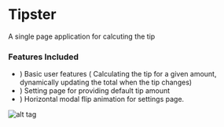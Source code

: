 Tipster
=======

A single page application for calcuting the tip

### Features Included
   * ) Basic user features ( Calculating the tip for a given amount, dynamically updating the total when the tip changes)
   * ) Setting page for providing default tip amount
   * ) Horizontal modal flip animation for settings page.

![alt tag](https://raw.github.com/sarchak/Tipster/master/demo.gif)

